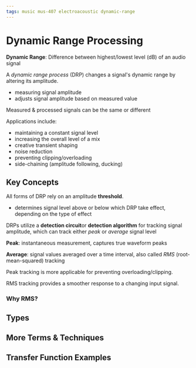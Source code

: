 ```yaml
---
tags: music mus-407 electroacoustic dynamic-range
---
```


# Dynamic Range Processing

**Dynamic Range**: Difference between highest/lowest level (dB) of an audio signal

A _dynamic range process_ (DRP) changes a signal's dynamic range by altering its amplitude.

- measuring signal amplitude
- adjusts signal amplitude based on measured value

Measured & processed signals can be the same or different

Applications include:

- maintaining a constant signal level
- increasing the overall level of a mix
- creative transient shaping
- noise reduction
- preventing clipping/overloading
- side-chaining (amplitude following, ducking)

## Key Concepts

All forms of DRP rely on an amplitude **threshold**.

- determines signal level above or below which DRP take effect, depending on the type of effect

DRPs utilize a **detection circuit**or **detection algorithm** for tracking signal amplitude, which can track either *peak* or *average* signal level

**Peak**: instantaneous measurement, captures true waveform peaks

**Average**: signal values averaged over a time interval, also called *RMS* (root-mean-squared) tracking

Peak tracking is more applicable for preventing overloading/clipping.

RMS tracking provides a smoother response to a changing input signal.

### Why RMS?

## Types

## More Terms & Techniques

## Transfer Function Examples

